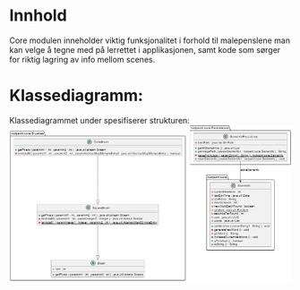 
# Innhold

Core modulen inneholder viktig funksjonalitet i forhold til malepenslene man kan velge å tegne med på lerrettet i applikasjonen, samt kode som sørger for riktig lagring av info mellom scenes.

# Klassediagramm:

Klassediagrammet under spesifiserer strukturen:
![](klassediagram.png)